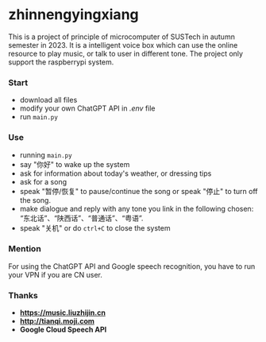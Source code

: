 # zhinnengyingxiang

This is a project of principle of microcomputer of SUSTech in autumn semester in 2023. It is a intelligent voice box which can use the online resource to play music, or talk to user in different tone. The project only support the raspberrypi system.   

### Start
- download all files
- modify your own ChatGPT API in *.env* file
- run `main.py`

### Use
- running `main.py`
- say "你好" to wake up the system
- ask for information about today's weather, or dressing tips
- ask for a song
- speak "暂停/恢复" to pause/continue the song or speak "停止" to turn off the song.
- make dialogue and reply with any tone you link in the following chosen: “东北话”、“陕西话”、“普通话”、“粤语”.
- speak "关机" or do `ctrl+C` to close the system

### Mention
For using the ChatGPT API and Google speech recognition, you have to run your VPN if you are CN user.  

### Thanks
- **https://music.liuzhijin.cn**
- **http://tianqi.moji.com**
- **Google Cloud Speech API**
